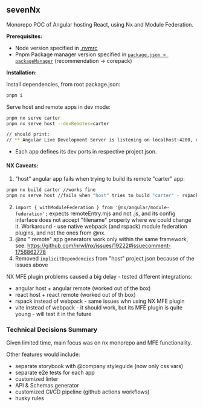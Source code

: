 ## sevenNx
Monorepo POC of Angular hosting React, using Nx and Module Federation.

**Prerequisites:**
- Node version specified in [.nvmrc](./.nvmrc)
- Pnpm Package manager version specified in [`package.json > packageManager`](./package.json) (recommendation -> corepack)

**Installation:**

Install dependencies, from root package.json:

```sh
pnpm i
```

Serve host and remote apps in dev mode:

```sh
pnpm nx serve carter
pnpm nx serve host --devRemotes=carter

// should print: 
// ** Angular Live Development Server is listening on localhost:4200, open your browser on http://localhost:4200/ **
```

- Each app defines its dev ports in respective project.json. 


#### NX Caveats:
1. "host" angular app fails when trying to build its remote "carter" app:
```sh
pnpm nx build carter //works fine
pnpm nx serve host //fails when "host" tries to build "carter" - rspack error
```
2. `import { withModuleFederation } from '@nx/angular/module-federation';` expects remoteEntry.mjs and not .js, and its config interface does not accept "filename" property where we could change it.
Workaround - use native webpack (and rspack) module federation plugins, and not the ones from @nx.
3. @nx ":remote" app generators work only within the same framework, see: https://github.com/nrwl/nx/issues/19222#issuecomment-1756862778
4. Removed `implicitDependencies` from "host" project.json because of the issues above


NX MFE plugin problems caused a big delay - tested different integrations:
- angular host + angular remote (worked out of the box)
- react host + react remote (worked out of th box)
- rspack instead of webpack - same issues whn using NX MFE plugin
- vite instead of webpack - it should work, but its MFE plugin is quite young - will test it in the future


### Technical Decisions Summary
Given limited time, main focus was on nx monorepo and MFE functionality.

Other features would include:
- separate storybook with @company styleguide (now only css vars)
- separate e2e tests for each app
- customized linter
- API & Schemas generator
- customized CI/CD pipeline (github actions workflows)
- husky rules
